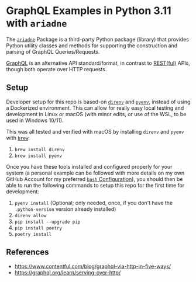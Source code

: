 # GraphQL Examples in Python 3.11 with `ariadne`

The [`ariadne`](https://ariadnegraphql.org/) Package is a third-party Python package (library) that provides Python utility classes and methods for supporting the construction and parsing of GraphQL Queries/Requests.

[GraphQL](https://en.wikipedia.org/wiki/GraphQL) is an alternative API standard/format, in contrast to [REST(ful)](https://en.wikipedia.org/wiki/Representational_state_transfer) APIs, though both operate over HTTP requests.

## Setup

Developer setup for this repo is based-on [`direnv`](https://direnv.net/) and [`pyenv`](https://github.com/pyenv/pyenv), instead of using a Dockerized environment. This can allow for really easy local testing and development in Linux or macOS (with minor edits, or use of the WSL, to be used in Windows 10/11).

This was all tested and verified with macOS by installing `direnv` and `pyenv` with [`brew`](https://brew.sh/):

1. `brew install direnv`
1. `brew install pyenv`

Once you have these tools installed and configured properly for your system (a personal example can be followed with more details on my own GitHub Account for my preferred [`bash` Configuration](https://github.com/TommyPKeane/example-bash-configuration)), you should then be able to run the following commands to setup this repo for the first time for development:

1. `pyenv install` (Optional; only needed, once, if you don't have the `.python-version` version already installed)
1. `direnv allow`
1. `pip install --upgrade pip`
1. `pip install poetry`
1. `poetry install`


## References

- https://www.contentful.com/blog/graphql-via-http-in-five-ways/
- https://graphql.org/learn/serving-over-http/
